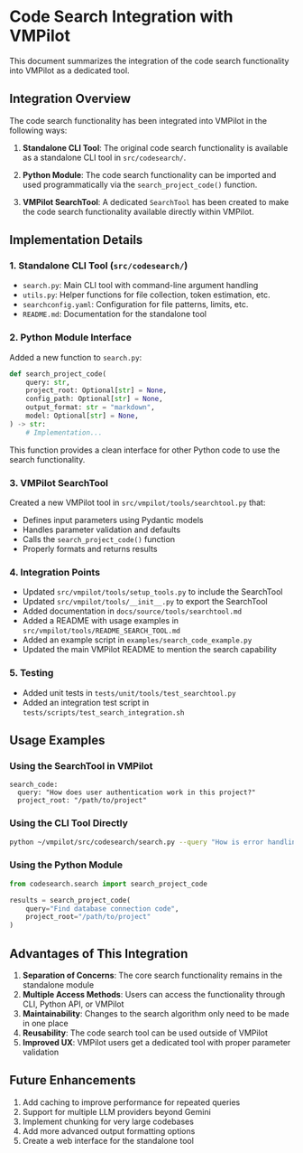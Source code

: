# Code Search Integration with VMPilot

This document summarizes the integration of the code search functionality into VMPilot as a dedicated tool.

## Integration Overview

The code search functionality has been integrated into VMPilot in the following ways:

1. **Standalone CLI Tool**: The original code search functionality is available as a standalone CLI tool in `src/codesearch/`.

2. **Python Module**: The code search functionality can be imported and used programmatically via the `search_project_code()` function.

3. **VMPilot SearchTool**: A dedicated `SearchTool` has been created to make the code search functionality available directly within VMPilot.

## Implementation Details

### 1. Standalone CLI Tool (`src/codesearch/`)

- `search.py`: Main CLI tool with command-line argument handling
- `utils.py`: Helper functions for file collection, token estimation, etc.
- `searchconfig.yaml`: Configuration for file patterns, limits, etc.
- `README.md`: Documentation for the standalone tool

### 2. Python Module Interface

Added a new function to `search.py`:

```python
def search_project_code(
    query: str,
    project_root: Optional[str] = None,
    config_path: Optional[str] = None,
    output_format: str = "markdown",
    model: Optional[str] = None,
) -> str:
    # Implementation...
```

This function provides a clean interface for other Python code to use the search functionality.

### 3. VMPilot SearchTool

Created a new VMPilot tool in `src/vmpilot/tools/searchtool.py` that:
- Defines input parameters using Pydantic models
- Handles parameter validation and defaults
- Calls the `search_project_code()` function
- Properly formats and returns results

### 4. Integration Points

- Updated `src/vmpilot/tools/setup_tools.py` to include the SearchTool
- Updated `src/vmpilot/tools/__init__.py` to export the SearchTool
- Added documentation in `docs/source/tools/searchtool.md`
- Added a README with usage examples in `src/vmpilot/tools/README_SEARCH_TOOL.md`
- Added an example script in `examples/search_code_example.py`
- Updated the main VMPilot README to mention the search capability

### 5. Testing

- Added unit tests in `tests/unit/tools/test_searchtool.py`
- Added an integration test script in `tests/scripts/test_search_integration.sh`

## Usage Examples

### Using the SearchTool in VMPilot

```
search_code:
  query: "How does user authentication work in this project?"
  project_root: "/path/to/project"
```

### Using the CLI Tool Directly

```bash
python ~/vmpilot/src/codesearch/search.py --query "How is error handling implemented?" --project-root ~/myproject
```

### Using the Python Module

```python
from codesearch.search import search_project_code

results = search_project_code(
    query="Find database connection code",
    project_root="/path/to/project"
)
```

## Advantages of This Integration

1. **Separation of Concerns**: The core search functionality remains in the standalone module
2. **Multiple Access Methods**: Users can access the functionality through CLI, Python API, or VMPilot
3. **Maintainability**: Changes to the search algorithm only need to be made in one place
4. **Reusability**: The code search tool can be used outside of VMPilot
5. **Improved UX**: VMPilot users get a dedicated tool with proper parameter validation

## Future Enhancements

1. Add caching to improve performance for repeated queries
2. Support for multiple LLM providers beyond Gemini
3. Implement chunking for very large codebases
4. Add more advanced output formatting options
5. Create a web interface for the standalone tool